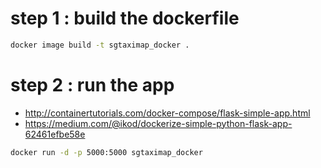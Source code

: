 
# step 1  : build the dockerfile 
```bash 
docker image build -t sgtaximap_docker .
```
# step 2 : run the app 

- http://containertutorials.com/docker-compose/flask-simple-app.html
- https://medium.com/@ikod/dockerize-simple-python-flask-app-62461efbe58e
```bash
docker run -d -p 5000:5000 sgtaximap_docker
```